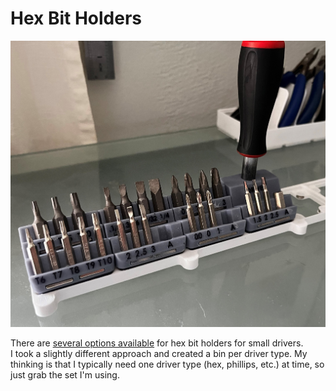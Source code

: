 # Hex Bit Holders

![Hex Bit Holders](hex-bit-bins.jpg)

There are [several options available](https://thangs.com/search/gridfinity%20hex%20bit%20holder?scope=all) for hex bit holders for small drivers.  
I took a slightly different approach and created a bin per driver type.  My thinking is that I typically need one driver type (hex, phillips, etc.) at time, so 
just grab the set I'm using.  

